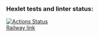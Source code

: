 ### Hexlet tests and linter status:
[![Actions Status](https://github.com/popovbm/php-project-57/workflows/hexlet-check/badge.svg)](https://github.com/popovbm/php-project-57/actions)
<br>
[Railway link](https://php-project-57-production-c26c.up.railway.app/)